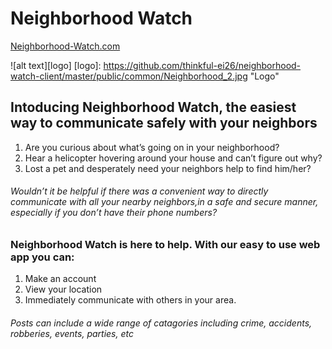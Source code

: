 # Neighborhood Watch

[Neighborhood-Watch.com](https://neighbors-client.herokuapp.com/ "Google's Homepage")

![alt text][logo]
[logo]: https://github.com/thinkful-ei26/neighborhood-watch-client/master/public/common/Neighborhood_2.jpg "Logo"


## Intoducing Neighborhood Watch, the easiest way to communicate safely with your neighbors


1. Are you curious about what’s going on in your neighborhood?
2. Hear a helicopter hovering around your house and can’t figure out why?
3. Lost a pet and desperately need your neighbors help to find him/her?

###### Wouldn’t it be helpful if there was a convenient way to directly communicate with all your nearby neighbors,in a safe and secure manner, especially if you don’t have their phone numbers?

### Neighborhood Watch is here to help. With our easy to use web app you can:
1. Make an account
2. View your location
3. Immediately communicate with others in your area.

###### Posts can include a wide range of catagories including crime, accidents, robberies, events, parties, etc
